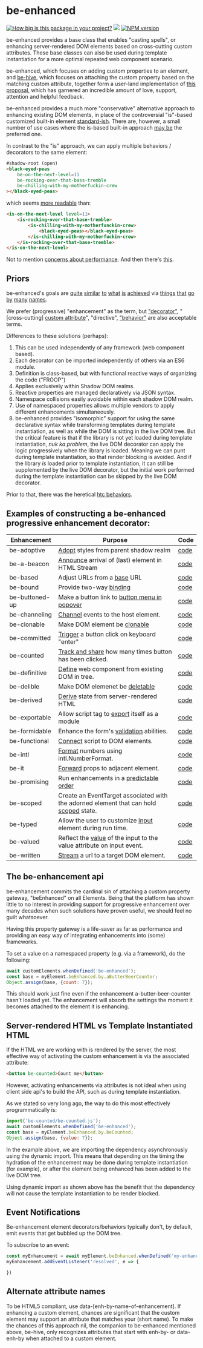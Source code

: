# be-enhanced

[![How big is this package in your project?](https://img.shields.io/bundlephobia/minzip/be-enhanced?style=for-the-badge)](https://bundlephobia.com/result?p=be-enhanced)
<img src="http://img.badgesize.io/https://cdn.jsdelivr.net/npm/be-enhanced?compression=gzip">
[![NPM version](https://badge.fury.io/js/be-enhanced.png)](http://badge.fury.io/js/be-enhanced)


be-enhanced provides a base class that enables "casting spells", or enhancing server-rendered DOM elements based on cross-cutting custom attributes.  These base classes can also be used during template instantiation for a more optimal repeated web component scenario. 

be-enhanced, which focuses on adding custom properties to an element, and [be-hive](https://github.com/bahrus/be-hive), which focuses on attaching the custom property based on the matching custom attribute, together form a user-land implementation of [this proposal](https://github.com/WICG/webcomponents/issues/1000), which has garnered an incredible amount of love, support, attention and helpful feedback.

be-enhanced provides a much more "conservative" alternative approach to enhancing existing DOM elements, in place of the controversial "is"-based customized built-in element [standard-ish](https://bkardell.com/blog/TheWalrus.html).  There are, however, a small number of use cases where the is-based built-in approach [may be](https://github.com/WebKit/standards-positions/issues/97) the preferred one.

In contrast to the "is" approach, we can apply multiple behaviors / decorators to the same element:

```html
#shadow-root (open)
<black-eyed-peas 
    be-on-the-next-level=11
    be-rocking-over-that-bass-tremble
    be-chilling-with-my-motherfuckin-crew
></black-eyed-peas>
```

which seems [more readable](https://opensource.com/article/19/12/zen-python-flat-sparse#:~:text=If%20the%20Zen%20was%20designed%20to%20be%20a,obvious%20than%20in%20Python%27s%20strong%20insistence%20on%20indentation.) than:

```html
<is-on-the-next-level level=11>
    <is-rocking-over-that-base-tremble>
        <is-chilling-with-my-motherfunckin-crew>
            <black-eyed-peas></black-eyed-peas>
        </is-chilling-with-my-motherfuckin-crew>
    </is-rocking-over-that-base-tremble>
</is-on-the-next-level>
```

Not to mention [concerns about performance](https://sitebulb.com/hints/performance/avoid-excessive-dom-depth/).  And then there's [this](https://github.com/WICG/webcomponents/issues/809).

## Priors

be-enhanced's goals are [quite](https://github.com/lume/element-behaviors) [similar](https://knockoutjs.com/documentation/custom-bindings.html) [to](https://medium.com/@_edhuang/add-a-custom-attribute-to-an-ember-component-81f485f8d997) [what](https://twitter.com/biondifabio/status/1530474444266823682) [is](https://docs.astro.build/en/reference/directives-reference/#:~:text=Template%20directives%20are%20a%20special%20kind%20of%20HTML,life%20easier%20%28like%20using%20class%3Alist%20instead%20of%20class%29.) [achieved](https://alpinejs.dev/) via [things](https://htmx.org/docs/) [that](https://vuejs.org/v2/guide/custom-directive.html) [go](https://docs.angularjs.org/guide/directive) [by](https://dojotoolkit.org/reference-guide/1.10/quickstart/writingWidgets.html) [many](https://aurelia.io/docs/templating/custom-attributes#simple-custom-attribute) [names](https://svelte.dev/docs#template-syntax-element-directives).

We prefer (progressive) "enhancement" as the term, but ["decorator"](https://en.wikipedia.org/wiki/Decorator_pattern),  "[cross-cutting] [custom attribute](https://github.com/matthewp/custom-attributes)", "directive", ["behavior"](https://github.com/lume/element-behaviors)  are also acceptable terms.

Differences to these solutions (perhaps):

1. This can be used independently of any framework (web component based).
2. Each decorator can be imported independently of others via an ES6 module.
3. Definition is class-based, but with functional reactive ways of organizing the code ("FROOP")
4. Applies exclusively within Shadow DOM realms.
5. Reactive properties are managed declaratively via JSON syntax.
6. Namespace collisions easily avoidable within each shadow DOM realm.
7. Use of namespaced properties allows multiple vendors to apply different enhancements simultaneously.
8. be-enhanced provides "isomorphic" support for using the same declarative syntax while transforming templates during template instantiation, as well as while the DOM is sitting in the live DOM tree.  But the critical feature is that if the library is not yet loaded during template instantiation, *nuk ka problem*, the live DOM decorator can apply the logic progressively when the library is loaded.  Meaning we can punt during template instantiation, so that render blocking is avoided.  And if the library *is* loaded prior to template instantiation, it can still be supplemented by the live DOM decorator, but the initial work performed during the template instantiation can be skipped by the live DOM decorator.

Prior to that, there was the heretical [htc behaviors](https://en.wikipedia.org/wiki/HTML_Components).

## Examples of constructing a be-enhanced progressive enhancement decorator:

| Enhancement         | Purpose                                                                                         | Code                     |
|---------------------|-------------------------------------------------------------------------------------------------|--------------------------|
| be-adoptive         | [Adopt](https://github.com/bahrus/be-aoptive) styles from parent shadow realm                   | [code](https://github.com/bahrus/be-adoptive/blob/baseline/be-adoptive.ts)                        |
| be-a-beacon         | [Announce](https://github.com/bahrus/be-a-beacon) arrival of (last) element in HTML Stream      | [code](https://github.com/bahrus/be-a-beacon/blob/baseline/be-a-beacon.ts)                        |
| be-based            | Adjust URLs from a [base](https://github.com/bahrus/be-based) URL                               | [code](https://github.com/bahrus/be-based/blob/baseline/be-based.ts)  |
| be-bound            | Provide two-way [binding](https://github.com/bahrus/be-bound)                                   | [code](https://github.com/bahrus/be-bound/blob/baseline/be-bound.ts)  |
| be-buttoned-up      | Make a button link to [button menu in popover](https://github.com/bahrus/be-buttoned-up)        | [code](https://github.com/bahrus/be-buttoned-up/blob/baseline/be-buttoned-up.ts)  |
| be-channeling       | [Channel](https://github.com/bahrus/be-channeling) events to the host element.                  | [code](https://github.com/bahrus/be-channeling/blob/baseline/be-channeling.ts)  |
| be-clonable         | Make DOM element be [clonable](https://github.com/bahrus/be-clonable)                           | [code](https://github.com/bahrus/be-clonable/blob/baseline/be-clonable.ts)  |
| be-committed        | [Trigger](https://github.com/bahrus/be-committed) a button click on keyboard "enter"            | [code](https://github.com/bahrus/be-committed/blob/baseline/be-committed.ts)                       |
| be-counted          | [Track and share](https://github.com/bahrus/be-counted) how many times button has been clicked. | [code](https://github.com/bahrus/be-counted/blob/baseline/be-counted.ts)                         |
| be-definitive       | [Define](https://github.com/bahrus/be-definitive) web component from existing DOM in tree.      | [code](https://github.com/bahrus/be-definitive/blob/baseline/be-definitive.ts) |
| be-delible          | Make DOM elemenet be [deletable](https://github.com/bahrus/be-delible)                          | [code](https://github.com/bahrus/be-delible/blob/baseline/be-delible.ts)  |
| be-derived          | [Derive](https://github.com/bahrus/be-derived) state from server-rendered HTML                  | [code](https://github.com/bahrus/be-derived/blob/baseline/be-derived.ts)  |
| be-exportable       | Allow script tag to [export](https://github.com/bahrus/be-exportable) itself as a module        | [code](https://github.com/bahrus/be-exportable/blob/baseline/be-exportable.ts)  |
| be-formidable       | Enhance the form's [validation](https://github.com/bahrus/be-formidable) abilities.             | [code](https://github.com/bahrus/be-formidable/blob/baseline/be-formidable.ts)  |
| be-functional       | [Connect](https://github.com/bahrus/be-functional) script to DOM elements.                      | [code](https://github.com/bahrus/be-functional/blob/baseline/be-functional.ts)  |
| be-intl             | [Format](https://github.com/bahrus/be-intl) numbers using intl.NumberFormat.                    | [code](https://github.com/bahrus/be-intl/blob/baseline/be-intl.ts)  |
| be-it               | [Forward](https://github.com/bahrus/be-it) props to adjacent element.                           | [code](https://github.com/bahrus/be-it/blob/baseline/be-it.ts)  |
| be-promising        | Run enhancements in a [predictable order](https://github.com/bahrus/be-promising)               | [code](https://github.com/bahrus/be-promising/blob/baseline/be-promising.ts)    |
| be-scoped           | Create an EventTarget associated with the adorned element that can hold [scoped](https://github.com/bahrus/be-scoped) state. | [code](https://github.com/bahrus/be-scoped/blob/baseline/be-scoped.ts)    |
| be-typed            | Allow the user to customize [input](https://github.com/bahrus/be-typed) element during run time.  | [code](https://github.com/bahrus/be-typed/blob/baseline/be-typed.ts) |
| be-valued           | Reflect the [value](https://github.com/bahrus/be-valued) of the input to the value attribute on input event.                           | [code](https://github.com/bahrus/be-valued/blob/baseline/be-valued.ts)
| be-written          | [Stream](https://github.com/bahrus/be-written) a url to a target DOM element.                   | [code](https://github.com/bahrus/be-written/blob/baseline/be-written.ts)

## The be-enhancement api

be-enhancement commits the cardinal sin of attaching a custom property gateway, "beEnhanced" on all Elements.  Being that the platform has shown little to no interest in providing support for progressive enhancement over many decades when such solutions have proven useful, we should feel no guilt whatsoever.

Having this property gateway is a life-saver as far as performance and providing an easy way of integrating enhancements into (some) frameworks.

To set a value on a namespaced property (e.g. via a framework), do the following:

```JavaScript
await customElements.whenDefined('be-enhanced');
const base = myElement.beEnhanced.by.aButterBeerCounter;
Object.assign(base, {count: 7});
```

This should work just fine even if the enhancement a-butter-beer-counter hasn't loaded yet.  The enhancement will absorb the settings the moment it becomes attached to the element it is enhancing.

## Server-rendered HTML vs Template Instantiated HTML

If the HTML we are working with is rendered by the server, the most effective way of activating the custom enhancement is via the associated attribute:

```html
<button be-counted>Count me</button>
```

However, activating enhancements via attributes is not ideal when using client side api's to build the API, such as during template instantiation.

As we stated so very long ago, the way to do this most effectively programmatically is:

```JavaScript
import('be-counted/be-counted.js');
await customElements.whenDefined('be-enhanced');
const base = myElement.beEnhanced.by.beCounted;
Object.assign(base, {value: 7});
```

In the example above, we are importing the dependency asynchronously using the dynamic import.  This means that depending on the timing the hydration of the enhancement may be done during template instantiation (for example), or after the element being enhanced has been added to the live DOM tree.

Using dynamic import as shown above has the benefit that the dependency will not cause the template instantiation to be render blocked.

## Event Notifications

Be-enhancement element decorators/behaviors typically don't, by default, emit events that get bubbled up the DOM tree.

To subscribe to an event:

```JavaScript
const myEnhancement = await myElement.beEnhanced.whenDefined('my-enhancement');
myEnhancement.addEventListener('resolved', e => {

})
```

## Alternate attribute names

To be HTML5 compliant, use data-[enh-by-name-of-enhancement].  If enhancing a custom element, chances are significant that the custom element may support an attribute that matches your (short name).  To make the chances of this approach nil, the companion to be-enhanced mentioned above, be-hive, only recognizes attributes that start with enh-by- or data-enh-by when attached to a custom element.